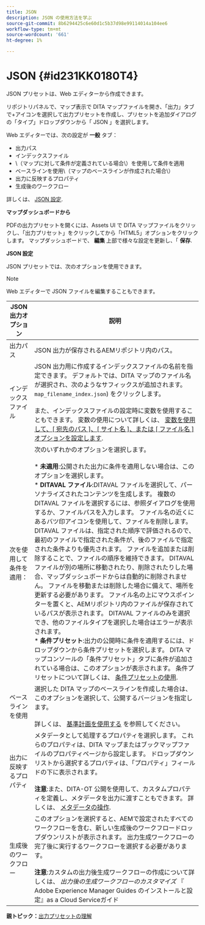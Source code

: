 ```yaml
---
title: JSON
description: JSON の使用方法を学ぶ
source-git-commit: 8b6294425c6e60d1c5b37d98e99114014a104ee6
workflow-type: tm+mt
source-wordcount: '661'
ht-degree: 1%

---
```



# JSON {#id231KK0180T4}

JSON プリセットは、Web エディターから作成できます。

リポジトリパネルで、マップ表示で DITA マップファイルを開き、「出力」タブで+アイコンを選択して出力プリセットを作成し、プリセットを追加ダイアログの「タイプ」ドロップダウンから「 JSON 」を選択します。

Web エディターでは、次の設定が **一般** タブ：

- 出力パス
- インデックスファイル
- \（マップに対して条件が定義されている場合\）を使用して条件を適用
- ベースラインを使用\（マップのベースラインが作成された場合\）
- 出力に反映するプロパティ
- 生成後のワークフロー

詳しくは、 [JSON 設定](#id231KJA00REJ).

**マップダッシュボードから**

PDFの出力プリセットを開くには、Assets UI で DITA マップファイルをクリックし、「出力プリセット」をクリックしてから「HTML5」オプションをクリックします。 マップダッシュボードで、 **編集** 上部で様々な設定を更新し、「 **保存**.

**JSON 設定**

JSON プリセットでは、次のオプションを使用できます。

>[!NOTE]
>
> Web エディターで JSON ファイルを編集することもできます。

| JSON 出力オプション | 説明 |
| --- | --- |
| 出力パス | JSON 出力が保存されるAEMリポジトリ内のパス。 |
| インデックスファイル | JSON 出力用に作成するインデックスファイルの名前を指定できます。 デフォルトでは、DITA マップのファイル名が選択され、次のようなサフィックスが追加されます。 `map_filename_index.json`) をクリックします。<br><br>また、インデックスファイルの設定時に変数を使用することもできます。 変数の使用について詳しくは、 [変数を使用して、[ 宛先のパス ]、[ サイト名 ]、または [ ファイル名 ] オプションを設定します](generate-output-use-variables.md#id18BUG70K05Z). |
| 次を使用して条件を適用： | 次のいずれかのオプションを選択します。<br><br>* **未適用**:公開された出力に条件を適用しない場合は、このオプションを選択します。<br>* **DITAVAL ファイル**:DITAVAL ファイルを選択して、パーソナライズされたコンテンツを生成します。 複数の DITAVAL ファイルを選択するには、参照ダイアログを使用するか、ファイルパスを入力します。 ファイル名の近くにあるバツ印アイコンを使用して、ファイルを削除します。 DITAVAL ファイルは、指定された順序で評価されるので、最初のファイルで指定された条件が、後のファイルで指定された条件よりも優先されます。 ファイルを追加または削除することで、ファイルの順序を維持できます。 DITAVAL ファイルが別の場所に移動されたり、削除されたりした場合、マップダッシュボードからは自動的に削除されません。 ファイルを移動または削除した場合に備えて、場所を更新する必要があります。 ファイル名の上にマウスポインターを置くと、AEMリポジトリ内のファイルが保存されているパスが表示されます。 DITAVAL ファイルのみを選択でき、他のファイルタイプを選択した場合はエラーが表示されます。<br>* **条件プリセット**:出力の公開時に条件を適用するには、ドロップダウンから条件プリセットを選択します。 DITA マップコンソールの「条件プリセット」タブに条件が追加されている場合は、このオプションが表示されます。 条件プリセットについて詳しくは、 [条件プリセットの使用](generate-output-use-condition-presets.md#id1825FL004PN). |
| ベースラインを使用 | 選択した DITA マップのベースラインを作成した場合は、このオプションを選択して、公開するバージョンを指定します。<br><br>詳しくは、 [基準計画を使用する](generate-output-use-baseline-for-publishing.md#id1825FI0J0PF) を参照してください。 |
| 出力に反映するプロパティ | メタデータとして処理するプロパティを選択します。 これらのプロパティは、DITA マップまたはブックマップファイルのプロパティページから設定します。 ドロップダウンリストから選択するプロパティは、「プロパティ」フィールドの下に表示されます。<br><br>**注意**:また、DITA-OT 公開を使用して、カスタムプロパティを定義し、メタデータを出力に渡すこともできます。 詳しくは、 [メタデータの操作](metadata-dita.md#id21BJ00QD0XA). |
| 生成後のワークフロー | このオプションを選択すると、AEMで設定されたすべてのワークフローを含む、新しい生成後のワークフロードロップダウンリストが表示されます。 出力生成ワークフローの完了後に実行するワークフローを選択する必要があります。<br><br>**注意**:カスタムの出力後生成ワークフローの作成について詳しくは、 _出力後の生成ワークフローのカスタマイズ_ 『 Adobe Experience Manager Guides のインストールと設定』as a Cloud Serviceガイド |

**親トピック：**[&#x200B;出力プリセットの理解](generate-output-understand-presets.md)

